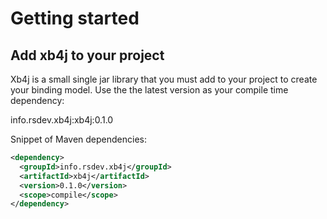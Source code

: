 # Getting started

## Add xb4j to your project
Xb4j is a small single jar library that you must add to your project to create your binding model. Use the the latest
version as your compile time dependency:

info.rsdev.xb4j:xb4j:0.1.0

Snippet of Maven dependencies:
```xml
<dependency>
  <groupId>info.rsdev.xb4j</groupId>
  <artifactId>xb4j</artifactId>
  <version>0.1.0</version>
  <scope>compile</scope>
</dependency>
```
